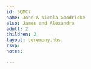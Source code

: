 ```yaml
---
id: 5QMC7
name: John & Nicola Goodricke
also: James and Alexandra
adult: 2
children: 2
layout: ceremony.hbs
rsvp:
notes:

---
```

